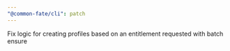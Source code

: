 ```yaml
---
"@common-fate/cli": patch
---
```


Fix logic for creating profiles based on an entitlement requested with batch ensure

